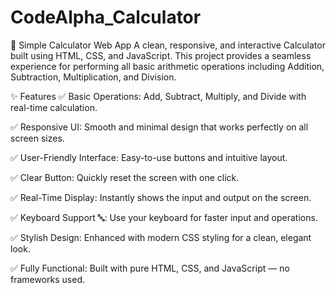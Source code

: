 # CodeAlpha_Calculator
🔢 Simple Calculator Web App
A clean, responsive, and interactive Calculator built using HTML, CSS, and JavaScript.
This project provides a seamless experience for performing all basic arithmetic operations including Addition, Subtraction, Multiplication, and Division.

✨ Features
✅ Basic Operations: Add, Subtract, Multiply, and Divide with real-time calculation.

✅ Responsive UI: Smooth and minimal design that works perfectly on all screen sizes.

✅ User-Friendly Interface: Easy-to-use buttons and intuitive layout.

✅ Clear Button: Quickly reset the screen with one click.

✅ Real-Time Display: Instantly shows the input and output on the screen.

✅ Keyboard Support 🔤: Use your keyboard for faster input and operations.

✅ Stylish Design: Enhanced with modern CSS styling for a clean, elegant look.

✅ Fully Functional: Built with pure HTML, CSS, and JavaScript — no frameworks used.

